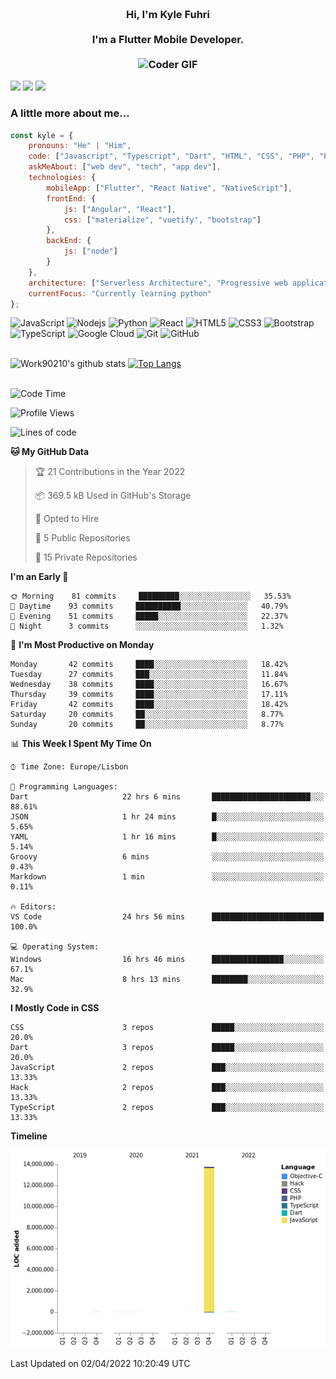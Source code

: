 
<h3 align="center">
  <abc>
    <br />Hi, I'm Kyle Fuhri<br />
    <br />
    I'm a Flutter Mobile Developer. <br />
    <br />
    <img
      src="https://media.giphy.com/media/SWoSkN6DxTszqIKEqv/giphy.gif"
      alt="Coder GIF"
      width="500"
      height="400"
    />
  </abc>
</h3>
<img src="https://img.shields.io/badge/Flutter%20-%2302569B.svg?&style=for-the-badge&logo=Flutter&logoColor=white" />
<img src="https://img.shields.io/badge/angular%20-%23DD0031.svg?&style=for-the-badge&logo=angular&logoColor=white"/>
<img src="https://img.shields.io/badge/react%20-%2320232a.svg?&style=for-the-badge&logo=react&logoColor=%2361DAFB"/>

<h3>A little more about me...  </h3>

```javascript
const kyle = {
    pronouns: "He" | "Him",
    code: ["Javascript", "Typescript", "Dart", "HTML", "CSS", "PHP", "Python"],
    askMeAbout: ["web dev", "tech", "app dev"],
    technologies: {
        mobileApp: ["Flutter", "React Native", "NativeScript"],
        frontEnd: {
            js: ["Angular", "React"],
            css: ["materialize", "vuetify", "bootstrap"]
        },
        backEnd: {
            js: ["node"]
        }
    },
    architecture: ["Serverless Architecture", "Progressive web applications", "Single page applications"],
    currentFocus: "Currently learning python"
};
```

![JavaScript](https://img.shields.io/badge/-JavaScript-black?style=flat-square&logo=javascript)
![Nodejs](https://img.shields.io/badge/-Nodejs-black?style=flat-square&logo=Node.js)
![Python](https://img.shields.io/badge/-Python-black?style=flat-square&logo=Python)
![React](https://img.shields.io/badge/-React-black?style=flat-square&logo=react)
![HTML5](https://img.shields.io/badge/-HTML5-E34F26?style=flat-square&logo=html5&logoColor=white)
![CSS3](https://img.shields.io/badge/-CSS3-1572B6?style=flat-square&logo=css3)
![Bootstrap](https://img.shields.io/badge/-Bootstrap-563D7C?style=flat-square&logo=bootstrap)
![TypeScript](https://img.shields.io/badge/-TypeScript-007ACC?style=flat-square&logo=typescript)
![Google Cloud](https://img.shields.io/badge/Google%20Cloud-black?style=flat-square&logo=google-cloud)
![Git](https://img.shields.io/badge/-Git-black?style=flat-square&logo=git)
![GitHub](https://img.shields.io/badge/-GitHub-181717?style=flat-square&logo=github)
</br>
</br>


![Work90210's github stats](https://github-readme-stats.vercel.app/api?username=work90210)
[![Top Langs](https://github-readme-stats.vercel.app/api/top-langs/?username=work90210)](https://github.com/work90210/github-readme-stats)
</br>
</br>
<!--START_SECTION:waka-->
![Code Time](http://img.shields.io/badge/Code%20Time-609%20hrs%2037%20mins-blue)

![Profile Views](http://img.shields.io/badge/Profile%20Views-2-blue)

![Lines of code](https://img.shields.io/badge/From%20Hello%20World%20I%27ve%20Written-14%20Million%20lines%20of%20code-blue)

**🐱 My GitHub Data** 

> 🏆 21 Contributions in the Year 2022
 > 
> 📦 369.5 kB Used in GitHub's Storage 
 > 
> 💼 Opted to Hire
 > 
> 📜 5 Public Repositories 
 > 
> 🔑 15 Private Repositories  
 > 
**I'm an Early 🐤** 

```text
🌞 Morning    81 commits     █████████░░░░░░░░░░░░░░░░   35.53% 
🌆 Daytime    93 commits     ██████████░░░░░░░░░░░░░░░   40.79% 
🌃 Evening    51 commits     █████░░░░░░░░░░░░░░░░░░░░   22.37% 
🌙 Night      3 commits      ░░░░░░░░░░░░░░░░░░░░░░░░░   1.32%

```
📅 **I'm Most Productive on Monday** 

```text
Monday       42 commits     ████░░░░░░░░░░░░░░░░░░░░░   18.42% 
Tuesday      27 commits     ███░░░░░░░░░░░░░░░░░░░░░░   11.84% 
Wednesday    38 commits     ████░░░░░░░░░░░░░░░░░░░░░   16.67% 
Thursday     39 commits     ████░░░░░░░░░░░░░░░░░░░░░   17.11% 
Friday       42 commits     ████░░░░░░░░░░░░░░░░░░░░░   18.42% 
Saturday     20 commits     ██░░░░░░░░░░░░░░░░░░░░░░░   8.77% 
Sunday       20 commits     ██░░░░░░░░░░░░░░░░░░░░░░░   8.77%

```


📊 **This Week I Spent My Time On** 

```text
⌚︎ Time Zone: Europe/Lisbon

💬 Programming Languages: 
Dart                     22 hrs 6 mins       ██████████████████████░░░   88.61% 
JSON                     1 hr 24 mins        █░░░░░░░░░░░░░░░░░░░░░░░░   5.65% 
YAML                     1 hr 16 mins        █░░░░░░░░░░░░░░░░░░░░░░░░   5.14% 
Groovy                   6 mins              ░░░░░░░░░░░░░░░░░░░░░░░░░   0.43% 
Markdown                 1 min               ░░░░░░░░░░░░░░░░░░░░░░░░░   0.11%

🔥 Editors: 
VS Code                  24 hrs 56 mins      █████████████████████████   100.0%

💻 Operating System: 
Windows                  16 hrs 46 mins      ████████████████░░░░░░░░░   67.1% 
Mac                      8 hrs 13 mins       ████████░░░░░░░░░░░░░░░░░   32.9%

```

**I Mostly Code in CSS** 

```text
CSS                      3 repos             █████░░░░░░░░░░░░░░░░░░░░   20.0% 
Dart                     3 repos             █████░░░░░░░░░░░░░░░░░░░░   20.0% 
JavaScript               2 repos             ███░░░░░░░░░░░░░░░░░░░░░░   13.33% 
Hack                     2 repos             ███░░░░░░░░░░░░░░░░░░░░░░   13.33% 
TypeScript               2 repos             ███░░░░░░░░░░░░░░░░░░░░░░   13.33%

```


**Timeline**

![Chart not found](https://raw.githubusercontent.com/Work90210/Work90210/main/charts/bar_graph.png) 


 Last Updated on 02/04/2022 10:20:49 UTC
<!--END_SECTION:waka-->

